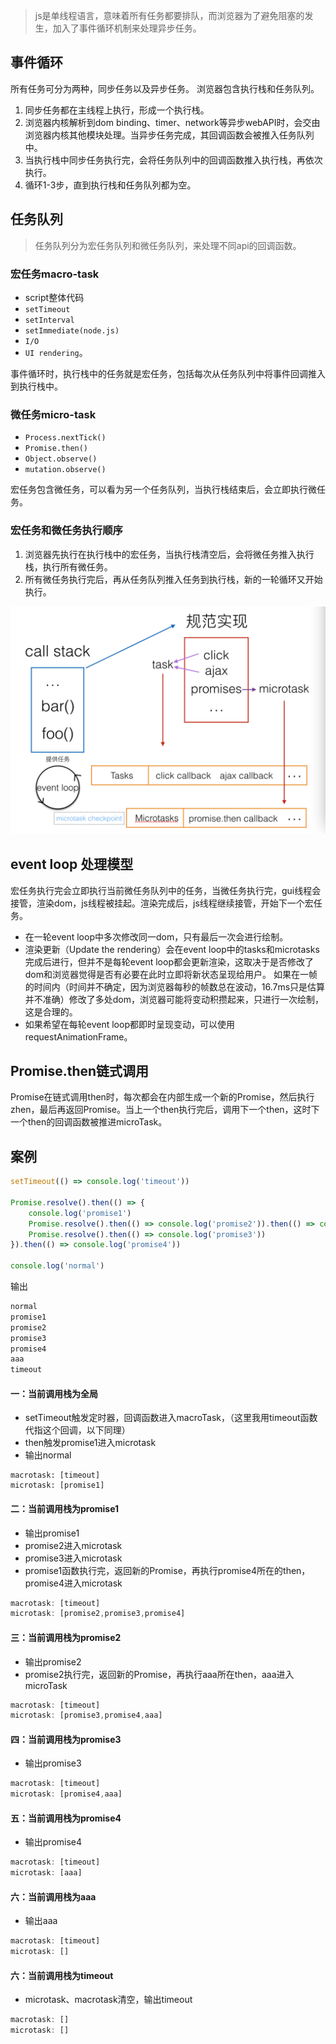 >js是单线程语言，意味着所有任务都要排队，而浏览器为了避免阻塞的发生，加入了事件循环机制来处理异步任务。

## 事件循环  
所有任务可分为两种，同步任务以及异步任务。 浏览器包含执行栈和任务队列。  
1. 同步任务都在主线程上执行，形成一个执行栈。
2. 浏览器内核解析到dom binding、timer、network等异步webAPI时，会交由浏览器内核其他模块处理。当异步任务完成，其回调函数会被推入任务队列中。
3. 当执行栈中同步任务执行完，会将任务队列中的回调函数推入执行栈，再依次执行。
4. 循环1-3步，直到执行栈和任务队列都为空。  

## 任务队列    
> 任务队列分为宏任务队列和微任务队列，来处理不同api的回调函数。
### 宏任务macro-task
- script整体代码
- `setTimeout`
- `setInterval`
- `setImmediate(node.js)`
- `I/O`
- `UI rendering`。

事件循环时，执行栈中的任务就是宏任务，包括每次从任务队列中将事件回调推入到执行栈中。

### 微任务micro-task
- `Process.nextTick()`
- `Promise.then()`
- `Object.observe()`
- `mutation.observe()`

宏任务包含微任务，可以看为另一个任务队列，当执行栈结束后，会立即执行微任务。

### 宏任务和微任务执行顺序
1. 浏览器先执行在执行栈中的宏任务，当执行栈清空后，会将微任务推入执行栈，执行所有微任务。
2. 所有微任务执行完后，再从任务队列推入任务到执行栈，新的一轮循环又开始执行。  

![事件循环_01](../images/事件循环_01.png)

## event loop 处理模型
宏任务执行完会立即执行当前微任务队列中的任务，当微任务执行完，gui线程会接管，渲染dom，js线程被挂起。渲染完成后，js线程继续接管，开始下一个宏任务。    


- 在一轮event loop中多次修改同一dom，只有最后一次会进行绘制。
- 渲染更新（Update the rendering）会在event loop中的tasks和microtasks完成后进行，但并不是每轮event loop都会更新渲染，这取决于是否修改了dom和浏览器觉得是否有必要在此时立即将新状态呈现给用户。 如果在一帧的时间内（时间并不确定，因为浏览器每秒的帧数总在波动，16.7ms只是估算并不准确）修改了多处dom，浏览器可能将变动积攒起来，只进行一次绘制，这是合理的。
- 如果希望在每轮event loop都即时呈现变动，可以使用requestAnimationFrame。

## Promise.then链式调用  
Promise在链式调用then时，每次都会在内部生成一个新的Promise，然后执行zhen，最后再返回Promise。当上一个then执行完后，调用下一个then，这时下一个then的回调函数被推进microTask。  

## 案例
```js
setTimeout(() => console.log('timeout'))

Promise.resolve().then(() => {
    console.log('promise1')
    Promise.resolve().then(() => console.log('promise2')).then(() => console.log('aaa'))
    Promise.resolve().then(() => console.log('promise3'))
}).then(() => console.log('promise4'))

console.log('normal')  
```
输出
```js
normal
promise1
promise2
promise3
promise4
aaa
timeout
```  
#### 一：当前调用栈为全局  
- setTimeout触发定时器，回调函数进入macroTask，（这里我用timeout函数代指这个回调，以下同理）
- then触发promise1进入microtask
- 输出normal  
```
macrotask: [timeout]  
microtask: [promise1]  
```

#### 二：当前调用栈为promise1  
- 输出promise1
- promise2进入microtask
- promise3进入microtask
- promise1函数执行完，返回新的Promise，再执行promise4所在的then，promise4进入microtask  
```js
macrotask: [timeout]  
microtask: [promise2,promise3,promise4]  
```

#### 三：当前调用栈为promise2
- 输出promise2
- promise2执行完，返回新的Promise，再执行aaa所在then，aaa进入microTask  
```js
macrotask: [timeout]
microtask: [promise3,promise4,aaa]  
```

#### 四：当前调用栈为promise3
- 输出promise3
```js
macrotask: [timeout]
microtask: [promise4,aaa]  
```

#### 五：当前调用栈为promise4
- 输出promise4
```js
macrotask: [timeout]
microtask: [aaa]  
```

#### 六：当前调用栈为aaa
- 输出aaa
```js
macrotask: [timeout]
microtask: []  
```

#### 六：当前调用栈为timeout
- microtask、macrotask清空，输出timeout
```js
macrotask: []
microtask: []  
```
